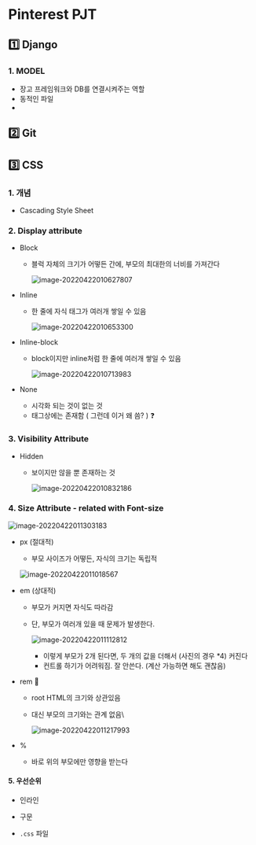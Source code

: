 # Pinterest PJT



## :one: Django

### 1. MODEL

* 장고 프레임워크와 DB를 연결시켜주는 역할
* 동적인 파일
* 





## :two: Git



## :three: CSS

### 1. 개념

* Cascading Style Sheet



### 2. Display attribute

* Block

  * 블럭 자체의 크기가 어떻든 간에, 부모의 최대한의 너비를 가져간다

    ![image-20220422010627807](StudyLog.assets/image-20220422010627807.png)

    

* Inline

  * 한 줄에 자식 태그가 여러개 쌓일 수 있음

    ![image-20220422010653300](StudyLog.assets/image-20220422010653300.png)

* Inline-block

  * block이지만 inline처럼 한 줄에 여러개 쌓일 수 있음

    ![image-20220422010713983](StudyLog.assets/image-20220422010713983.png)

* None

  * 시각화 되는 것이 없는 것
  * 태그상에는 존재함 ( 그런데 이거 왜 씀? ) :question:



### 3. Visibility Attribute

* Hidden

  * 보이지만 않을 뿐 존재하는 것

    ![image-20220422010832186](StudyLog.assets/image-20220422010832186.png)



### 4. Size Attribute - related with Font-size 

![image-20220422011303183](StudyLog.assets/image-20220422011303183.png)

* px (절대적)

  * 부모 사이즈가 어떻든, 자식의 크기는 독립적

  ![image-20220422011018567](StudyLog.assets/image-20220422011018567.png)

* em (상대적)

  * 부모가 커지면 자식도 따라감

  * 단, 부모가 여러개 있을 때 문제가 발생한다.

    ![image-20220422011112812](StudyLog.assets/image-20220422011112812.png)

    * 이렇게 부모가 2개 된다면, 두 개의 값을 더해서 (사진의 경우 *4) 커진다
    * 컨트롤 하기가 어려워짐. 잘 안쓴다. (계산 가능하면 해도 괜찮음)

* rem :crown:

  * root HTML의 크기와 상관있음

  * 대신 부모의 크기와는 관계 없음\

    ![image-20220422011217993](StudyLog.assets/image-20220422011217993.png)

* %

  * 바로 위의 부모에만 영향을 받는다



#### 5. 우선순위

* 인라인

* <style></style> 구문

* `.css`  파일